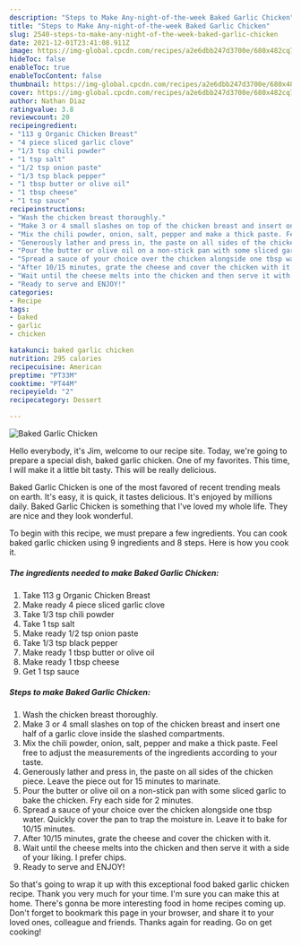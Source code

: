 ```yaml
---
description: "Steps to Make Any-night-of-the-week Baked Garlic Chicken"
title: "Steps to Make Any-night-of-the-week Baked Garlic Chicken"
slug: 2540-steps-to-make-any-night-of-the-week-baked-garlic-chicken
date: 2021-12-01T23:41:08.911Z
image: https://img-global.cpcdn.com/recipes/a2e6dbb247d3700e/680x482cq70/baked-garlic-chicken-recipe-main-photo.jpg
hideToc: false
enableToc: true
enableTocContent: false
thumbnail: https://img-global.cpcdn.com/recipes/a2e6dbb247d3700e/680x482cq70/baked-garlic-chicken-recipe-main-photo.jpg
cover: https://img-global.cpcdn.com/recipes/a2e6dbb247d3700e/680x482cq70/baked-garlic-chicken-recipe-main-photo.jpg
author: Nathan Diaz
ratingvalue: 3.8
reviewcount: 20
recipeingredient:
- "113 g Organic Chicken Breast"
- "4 piece sliced garlic clove"
- "1/3 tsp chili powder"
- "1 tsp salt"
- "1/2 tsp onion paste"
- "1/3 tsp black pepper"
- "1 tbsp butter or olive oil"
- "1 tbsp cheese"
- "1 tsp sauce"
recipeinstructions:
- "Wash the chicken breast thoroughly."
- "Make 3 or 4 small slashes on top of the chicken breast and insert one half of a garlic clove inside the slashed compartments."
- "Mix the chili powder, onion, salt, pepper and make a thick paste. Feel free to adjust the measurements of the ingredients according to your taste."
- "Generously lather and press in, the paste on all sides of the chicken piece. Leave the piece out for 15 minutes to marinate."
- "Pour the butter or olive oil on a non-stick pan with some sliced garlic to bake the chicken. Fry each side for 2 minutes."
- "Spread a sauce of your choice over the chicken alongside one tbsp water. Quickly cover the pan to trap the moisture in. Leave it to bake for 10/15 minutes."
- "After 10/15 minutes, grate the cheese and cover the chicken with it."
- "Wait until the cheese melts into the chicken and then serve it with a side of your liking. I prefer chips."
- "Ready to serve and ENJOY!"
categories:
- Recipe
tags:
- baked
- garlic
- chicken

katakunci: baked garlic chicken 
nutrition: 295 calories
recipecuisine: American
preptime: "PT33M"
cooktime: "PT44M"
recipeyield: "2"
recipecategory: Dessert

---
```



![Baked Garlic Chicken](https://img-global.cpcdn.com/recipes/a2e6dbb247d3700e/680x482cq70/baked-garlic-chicken-recipe-main-photo.jpg)

Hello everybody, it's Jim, welcome to our recipe site. Today, we're going to prepare a special dish, baked garlic chicken. One of my favorites. This time, I will make it a little bit tasty. This will be really delicious.

Baked Garlic Chicken is one of the most favored of recent trending meals on earth. It's easy, it is quick, it tastes delicious. It's enjoyed by millions daily. Baked Garlic Chicken is something that I've loved my whole life. They are nice and they look wonderful.




To begin with this recipe, we must prepare a few ingredients. You can cook baked garlic chicken using 9 ingredients and 8 steps. Here is how you cook it.

<!--inarticleads1-->

##### The ingredients needed to make Baked Garlic Chicken:

1. Take 113 g Organic Chicken Breast
1. Make ready 4 piece sliced garlic clove
1. Take 1/3 tsp chili powder
1. Take 1 tsp salt
1. Make ready 1/2 tsp onion paste
1. Take 1/3 tsp black pepper
1. Make ready 1 tbsp butter or olive oil
1. Make ready 1 tbsp cheese
1. Get 1 tsp sauce




<!--inarticleads2-->

##### Steps to make Baked Garlic Chicken:

1. Wash the chicken breast thoroughly.
1. Make 3 or 4 small slashes on top of the chicken breast and insert one half of a garlic clove inside the slashed compartments.
1. Mix the chili powder, onion, salt, pepper and make a thick paste. Feel free to adjust the measurements of the ingredients according to your taste.
1. Generously lather and press in, the paste on all sides of the chicken piece. Leave the piece out for 15 minutes to marinate.
1. Pour the butter or olive oil on a non-stick pan with some sliced garlic to bake the chicken. Fry each side for 2 minutes.
1. Spread a sauce of your choice over the chicken alongside one tbsp water. Quickly cover the pan to trap the moisture in. Leave it to bake for 10/15 minutes.
1. After 10/15 minutes, grate the cheese and cover the chicken with it.
1. Wait until the cheese melts into the chicken and then serve it with a side of your liking. I prefer chips.
1. Ready to serve and ENJOY!



So that's going to wrap it up with this exceptional food baked garlic chicken recipe. Thank you very much for your time. I'm sure you can make this at home. There's gonna be more interesting food in home recipes coming up. Don't forget to bookmark this page in your browser, and share it to your loved ones, colleague and friends. Thanks again for reading. Go on get cooking!
